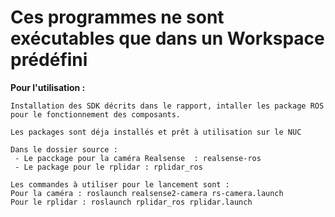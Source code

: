 # Ces programmes ne sont exécutables que dans un Workspace prédéfini

**Pour l'utilisation :**

````
Installation des SDK décrits dans le rapport, intaller les package ROS pour le fonctionnement des composants.

````

````
Les packages sont déja installés et prêt à utilisation sur le NUC

````


````
Dans le dossier source :
 - Le pacckage pour la caméra Realsense  : realsense-ros
 - Le package pour le rplidar : rplidar_ros

````

````
Les commandes à utiliser pour le lancement sont :
Pour la caméra : roslaunch realsense2-camera rs-camera.launch
Pour le rplidar : roslaunch rplidar_ros rplidar.launch

````
